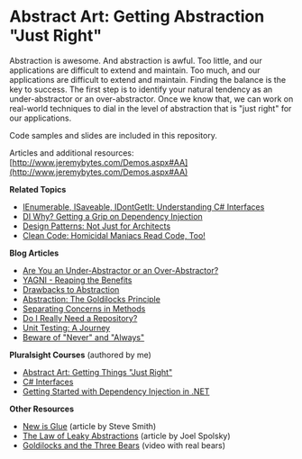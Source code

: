 # Abstract Art: Getting Abstraction "Just Right"
Abstraction is awesome. And abstraction is awful. Too little, and our applications are difficult to extend and maintain. Too much, and our applications are difficult to extend and maintain. Finding the balance is the key to success. The first step is to identify your natural tendency as an under-abstractor or an over-abstractor. Once we know that, we can work on real-world techniques to dial in the level of abstraction that is "just right" for our applications.

Code samples and slides are included in this repository.

Articles and additional resources: [http://www.jeremybytes.com/Demos.aspx#AA](http://www.jeremybytes.com/Demos.aspx#AA)  

**Related Topics**  
* [IEnumerable, ISaveable, IDontGetIt: Understanding C# Interfaces](http://www.jeremybytes.com/Demos.aspx#INT)  
* [DI Why? Getting a Grip on Dependency Injection](http://www.jeremybytes.com/Demos.aspx#DI)  
* [Design Patterns: Not Just for Architects](http://www.jeremybytes.com/Demos.aspx#LLDP)  
* [Clean Code: Homicidal Maniacs Read Code, Too!](http://www.jeremybytes.com/Demos.aspx#CC)

**Blog Articles**  
* [Are You an Under-Abstractor or an Over-Abstractor?](https://jeremybytes.blogspot.com/2014/12/are-you-over-abstractor-or-under.html)  
* [YAGNI - Reaping the Benefits](https://jeremybytes.blogspot.com/2015/02/yagni-reaping-benefits.html)  
* [Drawbacks to Abstraction](https://jeremybytes.blogspot.com/2012/11/drawbacks-to-abstraction.html)  
* [Abstraction: The Goldilocks Principle](https://jeremybytes.blogspot.com/2012/10/abstraction-goldilocks-principle.html)  
* [Separating Concerns in Methods](https://jeremybytes.blogspot.com/2015/01/separating-concerns-in-methods.html)  
* [Do I Really Need a Repository?](https://jeremybytes.blogspot.com/2013/08/do-i-really-need-repository.html)  
* [Unit Testing: A Journey](https://jeremybytes.blogspot.com/2012/10/unit-testing-journey.html)  
* [Beware of "Never" and "Always"](https://jeremybytes.blogspot.com/2015/05/beware-of-never-and-always.html)  

**Pluralsight Courses** (authored by me)  
* [Abstract Art: Getting Things "Just Right"](https://app.pluralsight.com/library/courses/abstract-art-getting-things-just-right/table-of-contents)
* [C# Interfaces](https://app.pluralsight.com/library/courses/using-csharp-interfaces/table-of-contents)  
* [Getting Started with Dependency Injection in .NET](https://app.pluralsight.com/library/courses/using-dependency-injection-on-ramp/table-of-contents)

**Other Resources**  
* [New is Glue](https://ardalis.com/new-is-glue) (article by Steve Smith)  
* [The Law of Leaky Abstractions](https://www.joelonsoftware.com/2002/11/11/the-law-of-leaky-abstractions/) (article by Joel Spolsky)
* [Goldilocks and the Three Bears](https://archive.org/details/goldilocks_and_the_three_bears) (video with real bears)